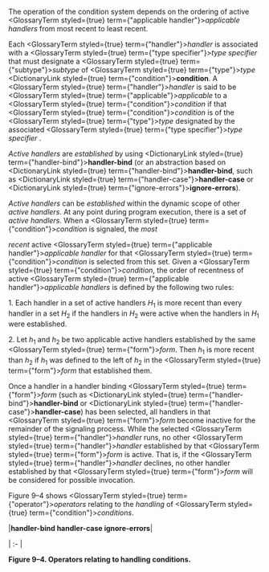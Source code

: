  



The operation of the condition system depends on the ordering of active <GlossaryTerm styled={true} term={"applicable handler"}><i>applicable handlers</i></GlossaryTerm> from most recent to least recent. 



Each <GlossaryTerm styled={true} term={"handler"}><i>handler</i></GlossaryTerm> is associated with a <GlossaryTerm styled={true} term={"type specifier"}><i>type specifier</i></GlossaryTerm> that must designate a <GlossaryTerm styled={true} term={"subtype"}><i>subtype</i></GlossaryTerm> of <GlossaryTerm styled={true} term={"type"}><i>type</i></GlossaryTerm> <DictionaryLink styled={true} term={"condition"}><b>condition</b></DictionaryLink>. A <GlossaryTerm styled={true} term={"handler"}><i>handler</i></GlossaryTerm> is said to be <GlossaryTerm styled={true} term={"applicable"}><i>applicable</i></GlossaryTerm> to a <GlossaryTerm styled={true} term={"condition"}><i>condition</i></GlossaryTerm> if that <GlossaryTerm styled={true} term={"condition"}><i>condition</i></GlossaryTerm> is of the <GlossaryTerm styled={true} term={"type"}><i>type</i></GlossaryTerm> designated by the associated <GlossaryTerm styled={true} term={"type specifier"}><i>type specifier</i></GlossaryTerm> . 



*Active handlers* are *established* by using <DictionaryLink styled={true} term={"handler-bind"}><b>handler-bind</b></DictionaryLink> (or an abstraction based on <DictionaryLink styled={true} term={"handler-bind"}><b>handler-bind</b></DictionaryLink>, such as <DictionaryLink styled={true} term={"handler-case"}><b>handler-case</b></DictionaryLink> or <DictionaryLink styled={true} term={"ignore-errors"}><b>ignore-errors</b></DictionaryLink>). 



*Active handlers* can be *established* within the dynamic scope of other *active handlers*. At any point during program execution, there is a set of *active handlers*. When a <GlossaryTerm styled={true} term={"condition"}><i>condition</i></GlossaryTerm> is signaled, the *most* 







 



 



*recent* active <GlossaryTerm styled={true} term={"applicable handler"}><i>applicable handler</i></GlossaryTerm> for that <GlossaryTerm styled={true} term={"condition"}><i>condition</i></GlossaryTerm> is selected from this set. Given a <GlossaryTerm styled={true} term={"condition"}><i>condition</i></GlossaryTerm>, the order of recentness of active <GlossaryTerm styled={true} term={"applicable handler"}><i>applicable handlers</i></GlossaryTerm> is defined by the following two rules: 



1\. Each handler in a set of active handlers *H*<sub>1</sub> is more recent than every handler in a set *H*<sub>2</sub> if the handlers in *H*<sub>2</sub> were active when the handlers in *H*<sub>1</sub> were established. 



2\. Let *h*<sub>1</sub> and *h*<sub>2</sub> be two applicable active handlers established by the same <GlossaryTerm styled={true} term={"form"}><i>form</i></GlossaryTerm>. Then *h*<sub>1</sub> is more recent than *h*<sub>2</sub> if *h*<sub>1</sub> was defined to the left of *h*<sub>2</sub> in the <GlossaryTerm styled={true} term={"form"}><i>form</i></GlossaryTerm> that established them. 



Once a handler in a handler binding <GlossaryTerm styled={true} term={"form"}><i>form</i></GlossaryTerm> (such as <DictionaryLink styled={true} term={"handler-bind"}><b>handler-bind</b></DictionaryLink> or <DictionaryLink styled={true} term={"handler-case"}><b>handler-case</b></DictionaryLink>) has been selected, all handlers in that <GlossaryTerm styled={true} term={"form"}><i>form</i></GlossaryTerm> become inactive for the remainder of the signaling process. While the selected <GlossaryTerm styled={true} term={"handler"}><i>handler</i></GlossaryTerm> runs, no other <GlossaryTerm styled={true} term={"handler"}><i>handler</i></GlossaryTerm> established by that <GlossaryTerm styled={true} term={"form"}><i>form</i></GlossaryTerm> is active. That is, if the <GlossaryTerm styled={true} term={"handler"}><i>handler</i></GlossaryTerm> declines, no other handler established by that <GlossaryTerm styled={true} term={"form"}><i>form</i></GlossaryTerm> will be considered for possible invocation. 



Figure 9–4 shows <GlossaryTerm styled={true} term={"operator"}><i>operators</i></GlossaryTerm> relating to the *handling* of <GlossaryTerm styled={true} term={"condition"}><i>conditions</i></GlossaryTerm>. 



|**handler-bind handler-case ignore-errors**|

| :- |





**Figure 9–4. Operators relating to handling conditions.** 



